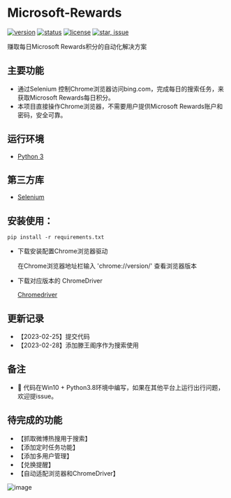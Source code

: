 # Microsoft-Rewards
[![version](https://img.shields.io/badge/python-3.4+-blue.svg)](https://www.python.org/download/releases/3.4.0/) 
[![status](https://img.shields.io/badge/status-stable-green.svg)](https://github.com/huaisha1224/Microsoft-Rewards)
[![license](https://img.shields.io/badge/license-MIT-blue.svg)](./LICENSE)
[![star, issue](https://img.shields.io/badge/star%2C%20issue-welcome-brightgreen.svg)](https://github.com/huaisha1224/Microsoft-Rewards)

赚取每日Microsoft Rewards积分的自动化解决方案


## 主要功能
-	通过Selenium 控制Chrome浏览器访问bing.com，完成每日的搜索任务，来获取Microsoft Rewards每日积分。
-	本项目直接操作Chrome浏览器，不需要用户提供Microsoft Rewards账户和密码，安全可靠。


## 运行环境

- [Python 3](https://www.python.org/)

## 第三方库
- [Selenium](https://www.selenium.dev/)

## 安装使用：

```
pip install -r requirements.txt
```

-	下载安装配置Chrome浏览器驱动

	在Chrome浏览器地址栏输入 'chrome://version/' 查看浏览器版本

-	下载对应版本的 ChromeDriver

	[Chromedriver](https://chromedriver.chromium.org/downloads)


## 更新记录
- 【2023-02-25】提交代码
- 【2023-02-28】添加滕王阁序作为搜索使用


## 备注
- 🌟 代码在Win10 + Python3.8环境中编写，如果在其他平台上运行出行问题，欢迎提issue。


## 待完成的功能
- 【抓取微博热搜用于搜索】
- 【添加定时任务功能】 
- 【添加多用户管理】
- 【兑换提醒】
- 【自动适配浏览器和ChromeDriver】


![image](https://user-images.githubusercontent.com/3378350/221791964-0a8d4ef6-2953-4662-9c41-735e8a4c6828.png)
